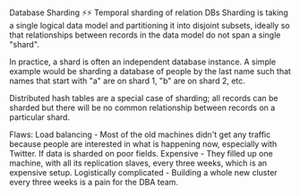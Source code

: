 Database Sharding ⚡⚡️
Temporal sharding of relation DBs
Sharding is taking a single logical data model and partitioning it into disjoint subsets, ideally so that relationships between records in the data model do not span a single "shard".

In practice, a shard is often an independent database instance. A simple example would be sharding a database of people by the last name such that names that start with "a" are on shard 1, "b" are on shard 2, etc.

Distributed hash tables are a special case of sharding; all records can be sharded but there will be no common relationship between records on a particular shard.

Flaws:
Load balancing - Most of the old machines didn't get any traffic because people are interested in what is happening now, especially with Twitter. If data is sharded on poor fields.
Expensive - They filled up one machine, with all its replication slaves, every three weeks, which is an expensive setup.
Logistically complicated - Building a whole new cluster every three weeks is a pain for the DBA team.	
